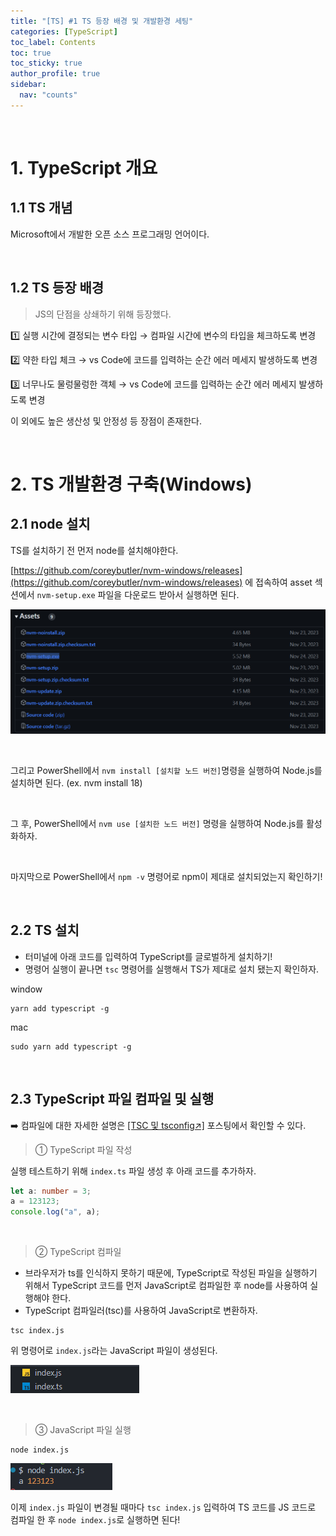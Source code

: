 ```yaml
---
title: "[TS] #1 TS 등장 배경 및 개발환경 세팅"
categories: [TypeScript]
toc_label: Contents
toc: true
toc_sticky: true
author_profile: true
sidebar:
  nav: "counts"
---
```


<br>

# 1. TypeScript 개요

## 1.1 TS 개념

Microsoft에서 개발한 오픈 소스 프로그래밍 언어이다.

<br>

## 1.2 TS 등장 배경

> JS의 단점을 상쇄하기 위해 등장했다.

1️⃣ 실행 시간에 결정되는 변수 타입 → 컴파일 시간에 변수의 타입을 체크하도록 변경

2️⃣ 약한 타입 체크 → vs Code에 코드를 입력하는 순간 에러 메세지 발생하도록 변경

3️⃣ 너무나도 물렁물렁한 객체 → vs Code에 코드를 입력하는 순간 에러 메세지 발생하도록 변경

이 외에도 높은 생산성 및 안정성 등 장점이 존재한다.

<br>

# 2. TS 개발환경 구축(Windows)

## 2.1 node 설치

TS를 설치하기 전 먼저 node를 설치해야한다.

[https://github.com/coreybutler/nvm-windows/releases](https://github.com/coreybutler/nvm-windows/releases) 에 접속하여 asset 섹션에서 `nvm-setup.exe` 파일을 다운로드 받아서 실행하면 된다.

![](/assets/images/2024/2024-03-05-13-41-38.png)

<br>

그리고 PowerShell에서 `nvm install [설치할 노드 버전]`명령을 실행하여 Node.js를 설치하면 된다. (ex. nvm install 18)

<br>

그 후, PowerShell에서 `nvm use [설치한 노드 버전]` 명령을 실행하여 Node.js를 활성화하자.

<br>

마지막으로 PowerShell에서 `npm -v` 명령어로 npm이 제대로 설치되었는지 확인하기!

<br>

## 2.2 TS 설치

- 터미널에 아래 코드를 입력하여 TypeScript를 글로벌하게 설치하기!
- 명령어 실행이 끝나면 `tsc` 명령어를 실행해서 TS가 제대로 설치 됐는지 확인하자.

window

```shell
yarn add typescript -g
```

mac

```shell
sudo yarn add typescript -g
```

<br>

## 2.3 TypeScript 파일 컴파일 및 실행

➡️ 컴파일에 대한 자세한 설명은 [[TSC 및 tsconfig↗️]](https://mynamesieun.github.io/typescript/4-TSC-%EB%B0%8F-tsconfig/) 포스팅에서 확인할 수 있다.

> ① TypeScript 파일 작성

실행 테스트하기 위해 `index.ts` 파일 생성 후 아래 코드를 추가하자.

```ts
let a: number = 3;
a = 123123;
console.log("a", a);
```

<br>

> ② TypeScript 컴파일

- 브라우저가 ts를 인식하지 못하기 때문에, TypeScript로 작성된 파일을 실행하기 위해서 TypeScript 코드를 먼저 JavaScript로 컴파일한 후 node를 사용하여 실행해야 한다.
- TypeScript 컴파일러(tsc)를 사용하여 JavaScript로 변환하자.

```shell
tsc index.js
```

위 명령어로 `index.js`라는 JavaScript 파일이 생성된다.

![](/assets/images/2024/2024-09-18-16-14-16.png)

<br>

> ③ JavaScript 파일 실행

```shell
node index.js
```

![](/assets/images/2024/2024-09-18-16-20-26.png)

이제 `index.js` 파일이 변경될 때마다 `tsc index.js` 입력하여 TS 코드를 JS 코드로 컴파일 한 후 `node index.js`로 실행하면 된다!

<br>
